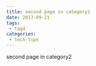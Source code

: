```yaml
---
title: second page in category2
date: 2017-09-21
tags:
 - tag4
categories: 
 - tech-tips
---
```


second page in category2